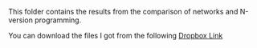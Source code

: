 This folder contains the results from the comparison of networks and N-version programming.

You can download the files I got from the following [Dropbox Link](https://www.dropbox.com/s/n5bwnluvbk5l496/Results.zip?dl=1)